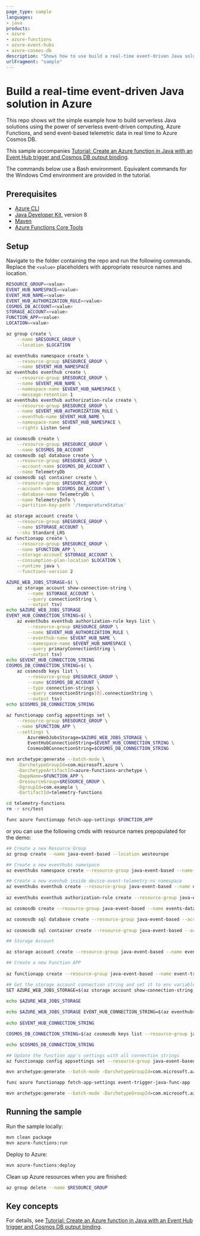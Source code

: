 ```yaml
---
page_type: sample
languages:
- java
products:
- azure
- azure-functions
- azure-event-hubs
- azure-cosmos-db
description: "Shows how to use build a real-time event-driven Java solution in Azure."
urlFragment: "sample"
---
```


# Build a real-time event-driven Java solution in Azure

This repo shows wit the simple example how to build serverless Java solutions using the power of serverless event-driven computing, Azure Functions, and send event-based telemetric data in real time to Azure Cosmos DB.

This sample accompanies [Tutorial: Create an Azure function in Java with an Event Hub trigger and Cosmos DB output binding](https://docs.microsoft.com/azure/azure-functions/functions-event-hub-cosmos-db).

The commands below use a Bash environment. Equivalent commands for the Windows Cmd environment are provided in the tutorial.

## Prerequisites

* [Azure CLI](https://docs.microsoft.com/cli/azure/install-azure-cli)
* [Java Developer Kit](https://aka.ms/azure-jdks), version 8
* [Maven](https://maven.apache.org)
* [Azure Functions Core Tools](https://www.npmjs.com/package/azure-functions-core-tools)

## Setup

Navigate to the folder containing the repo and run the following commands. Replace the `<value>` placeholders with appropriate resource names and location.

``` bash
RESOURCE_GROUP=<value>
EVENT_HUB_NAMESPACE=<value>
EVENT_HUB_NAME=<value>
EVENT_HUB_AUTHORIZATION_RULE=<value>
COSMOS_DB_ACCOUNT=<value>
STORAGE_ACCOUNT=<value>
FUNCTION_APP=<value>
LOCATION=<value>

az group create \
    --name $RESOURCE_GROUP \
    --location $LOCATION

az eventhubs namespace create \
    --resource-group $RESOURCE_GROUP \
    --name $EVENT_HUB_NAMESPACE
az eventhubs eventhub create \
    --resource-group $RESOURCE_GROUP \
    --name $EVENT_HUB_NAME \
    --namespace-name $EVENT_HUB_NAMESPACE \
    --message-retention 1
az eventhubs eventhub authorization-rule create \
    --resource-group $RESOURCE_GROUP \
    --name $EVENT_HUB_AUTHORIZATION_RULE \
    --eventhub-name $EVENT_HUB_NAME \
    --namespace-name $EVENT_HUB_NAMESPACE \
    --rights Listen Send

az cosmosdb create \
    --resource-group $RESOURCE_GROUP \
    --name $COSMOS_DB_ACCOUNT
az cosmosdb sql database create \
    --resource-group $RESOURCE_GROUP \
    --account-name $COSMOS_DB_ACCOUNT \
    --name TelemetryDb
az cosmosdb sql container create \
    --resource-group $RESOURCE_GROUP \
    --account-name $COSMOS_DB_ACCOUNT \
    --database-name TelemetryDb \
    --name TelemetryInfo \
    --partition-key-path '/temperatureStatus'

az storage account create \
    --resource-group $RESOURCE_GROUP \
    --name $STORAGE_ACCOUNT \
    --sku Standard_LRS
az functionapp create \
    --resource-group $RESOURCE_GROUP \
    --name $FUNCTION_APP \
    --storage-account $STORAGE_ACCOUNT \
    --consumption-plan-location $LOCATION \
    --runtime java \
    --functions-version 2

AZURE_WEB_JOBS_STORAGE=$( \
    az storage account show-connection-string \
        --name $STORAGE_ACCOUNT \
        --query connectionString \
        --output tsv)
echo $AZURE_WEB_JOBS_STORAGE
EVENT_HUB_CONNECTION_STRING=$( \
    az eventhubs eventhub authorization-rule keys list \
        --resource-group $RESOURCE_GROUP \
        --name $EVENT_HUB_AUTHORIZATION_RULE \
        --eventhub-name $EVENT_HUB_NAME \
        --namespace-name $EVENT_HUB_NAMESPACE \
        --query primaryConnectionString \
        --output tsv)
echo $EVENT_HUB_CONNECTION_STRING
COSMOS_DB_CONNECTION_STRING=$( \
    az cosmosdb keys list \
        --resource-group $RESOURCE_GROUP \
        --name $COSMOS_DB_ACCOUNT \
        --type connection-strings \
        --query connectionStrings[0].connectionString \
        --output tsv)
echo $COSMOS_DB_CONNECTION_STRING

az functionapp config appsettings set \
    --resource-group $RESOURCE_GROUP \
    --name $FUNCTION_APP \
    --settings \
        AzureWebJobsStorage=$AZURE_WEB_JOBS_STORAGE \
        EventHubConnectionString=$EVENT_HUB_CONNECTION_STRING \
        CosmosDBConnectionString=$COSMOS_DB_CONNECTION_STRING

mvn archetype:generate --batch-mode \
    -DarchetypeGroupId=com.microsoft.azure \
    -DarchetypeArtifactId=azure-functions-archetype \
    -DappName=$FUNCTION_APP \
    -DresourceGroup=$RESOURCE_GROUP \
    -DgroupId=com.example \
    -DartifactId=telemetry-functions

cd telemetry-functions
rm -r src/test

func azure functionapp fetch-app-settings $FUNCTION_APP
```

or you can use the following cmds with resource names prepopulated for the demo:

```bash
## Create a new Resource Group
az group create --name java-event-based --location westeurope

## Create a new eventhubs namespace
az eventhubs namespace create --resource-group java-event-based --name device-event-telemetry-ns

## Create a new evenhub inside device-event-telemetry-ns namespace
az eventhubs eventhub create --resource-group java-event-based --name device-event-hub --namespace-name device-event-telemetry-ns --message-retention 1
 
az eventhubs eventhub authorization-rule create --resource-group java-event-based --name device-event-receive-ar --eventhub-name device-event-hub --namespace-name device-event-telemetry-ns --rights Listen Send

az cosmosdb create --resource-group java-event-based --name events-data-account

az cosmosdb sql database create --resource-group java-event-based --account-name events-data-account --name TelemetryDb
 
az cosmosdb sql container create --resource-group java-event-based --account-name events-data-account --database-name TelemetryDb --name TelemetryInfo --partition-key-path '/temperatureStatus'

## Storage Account

az storage account create --resource-group java-event-based --name eventsstoragejava --sku Standard_LRS

## Create a new Function APP
 
az functionapp create --resource-group java-event-based --name event-trigger-java-func-app --storage-account eventsstoragejava --consumption-plan-location westeurope --runtime java --functions-version 3

## Get the storage account connection string and set it to env variable
SET AZURE_WEB_JOBS_STORAGE=$(az storage account show-connection-string --name eventsstoragejava --query connectionString --output tsv)

echo $AZURE_WEB_JOBS_STORAGE
  
echo $AZURE_WEB_JOBS_STORAGE EVENT_HUB_CONNECTION_STRING=$(az eventhubs eventhub authorization-rule keys list --resource-group java-event-based --name device-event-receive-ar --eventhub-name device-event-hub --namespace-name device-event-telemetry-ns --query primaryConnectionString --output tsv)
  
echo $EVENT_HUB_CONNECTION_STRING 

COSMOS_DB_CONNECTION_STRING=$(az cosmosdb keys list --resource-group java-event-based --name events-data-account --type connection-strings --query connectionStrings[0].connectionString --output tsv)

echo $COSMOS_DB_CONNECTION_STRING

## Update the function app's settings with all connection strings
az functionapp config appsettings set --resource-group java-event-based --name event-trigger-java-func-app --settings AzureWebJobsStorage=$AZURE_WEB_JOBS_STORAGE EventHubConnectionString=$EVENT_HUB_CONNECTION_STRING CosmosDBConnectionString=$COSMOS_DB_CONNECTION_STRING

mvn archetype:generate --batch-mode -DarchetypeGroupId=com.microsoft.azure -DarchetypeArtifactId=azure-functions-archetype -DappName=event-trigger-java-func-app -DresourceGroup=java-event-based -DgroupId=com.example -DartifactId=telemetry-functions

func azure functionapp fetch-app-settings event-trigger-java-func-app

mvn archetype:generate --batch-mode -DarchetypeGroupId=com.microsoft.azure -DarchetypeArtifactId=azure-functions-archetype -DappName=event-trigger-java-func-app -DresourceGroup=java-event-based -DgroupId=com.example -DartifactId=telemetry-functions

```

## Running the sample

Run the sample locally:

``` bash
mvn clean package
mvn azure-functions:run
```

Deploy to Azure:

```bash
mvn azure-functions:deploy
```

Clean up Azure resources when you are finished:

``` bash
az group delete --name $RESOURCE_GROUP
```

## Key concepts

For details, see [Tutorial: Create an Azure function in Java with an Event Hub trigger and Cosmos DB output binding](https://docs.microsoft.com/azure/azure-functions/functions-eventhub-cosmosdb).
